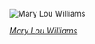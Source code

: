 
![Mary Lou Williams](https://upload.wikimedia.org/wikipedia/commons/thumb/9/95/Mary_Lou_Williams_%28Gottlieb_09231%29_-_Crop.jpg/450px-Mary_Lou_Williams_%28Gottlieb_09231%29_-_Crop.jpg)

*[Mary Lou Williams](https://wikipedia.org/wiki/File:Mary_Lou_Williams_(Gottlieb_09231)_-_Crop.jpg)*
